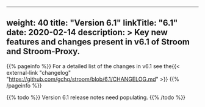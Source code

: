 
---
weight: 40
title: "Version 6.1"
linkTitle: "6.1"
date: 2020-02-14
description: >
  Key new features and changes present in v6.1 of Stroom and Stroom-Proxy.
---

{{% pageinfo %}}
For a detailed list of the changes in v6.1 see the{{< external-link "changelog" "https://github.com/gchq/stroom/blob/6.1/CHANGELOG.md" >}} 
{{% /pageinfo %}}

{{% todo %}}
Version 6.1 release notes need populating.
{{% /todo %}}
